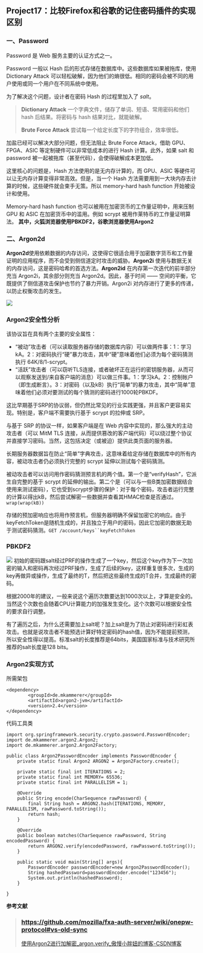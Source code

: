 ## Project17：比较Firefox和谷歌的记住密码插件的实现区别

### **一、Password**

Password 是 Web 服务主要的认证方式之一。

Password 一般以 Hash 后的形式存储在数据库中。这些数据库如果被拖库，使用 Dictionary Attack 可以轻松破解，因为他们的熵很低。相同的密码会被不同的用户使用或同一个用户在不同系统中使用。

为了解决这个问题，设计者在密码 Hash 的过程里加入了 _salt_。

> **Dictionary Attack** 一个字典文件，储存了单词、短语、常用密码和他们 hash 后结果。将密码与 hash 结果对比，就能破解。  
>
> **Brute Force Attack** 尝试每一个给定长度下的字符组合，效率很低。

加盐已经可以解决大部分问题，但无法阻止 Brute Force Attack，借助 GPU、FPGA、ASIC 等定制硬件可以非常低成本的进行 Hash 计算。此外，如果 salt 和 password 被一起被拖库（甚至代码），会使得破解成本更加低。

这里核心的问题是，Hash 方法使用的是无内存计算的，而 GPU、ASIC 等硬件可以让无内存计算变得非常高效。但是，当一个 Hash 方法需要用到一大块内存去计算的时候，这些硬件就会束手无策。所以 memory-hard hash function 开始被设计和使用。

Memory-hard hash function 也可以被用在加密货币的工作量证明中，用来压制 GPU 和 ASIC 在加密货币中的滥用。例如 scrypt 被用作莱特币的工作量证明算法。
**其中，火狐浏览器使用PBKDF2，谷歌浏览器使用Argon2**

### 二、Argon2d


**Argon2d**使用依赖数据的内存访问，这使得它很适合用于加密数字货币和工作量证明的应用程序，而不会受到侧信道定时攻击的威胁。**Argon2i** 使用与数据无关的内存访问，这是密码哈希的首选方法。**Argon2id** 在内存第一次迭代的前半部分充当 Argon2i，其余部分则充当 Argon2d。因此，基于时间 —— 空间的平衡，它既提供了侧信道攻击保护也节约了暴力开销。Argon2i 对内存进行了更多的传递，以防止权衡攻击的发生。


![](https://pic3.zhimg.com/80/v2-d16b45f9257a86b0df7cad880cde778a_1440w.webp)


### Argon2安全性分析

该协议旨在具有两个主要的安全属性：

-   “被动”攻击者（可以读取服务器存储的数据库内容）可以做两件事：1：学习kA。2：对密码执行“硬”暴力攻击，其中“硬”意味着他们必须为每个密码猜测执行 64K/8/1-scrypt。
-   “活跃”攻击者（可以窃听TLS连接，或者破坏正在运行的密钥服务器，从而可以观察发送到/来自客户端的消息）可以做三件事。1：学习kA。2：控制帐户（即生成断言）。3：对密码（以及kB）执行“简单”的暴力攻击，其中“简单”意味着他们必须对要测试的每个猜测的密码进行1000轮PBKDF。

这比早期基于SRP的协议弱，但仍然比常见的行业实践更强，并且客户更容易实现。特别是，客户端不需要执行基于 scrypt 的拉伸或 SRP。

与基于 SRP 的协议一样，如果客户端是在 Web 内容中实现的，那么强大的主动攻击者（可以 MitM TLS 连接，从而提供篡改的客户端代码）可以绕过整个协议并直接学习密码。当然，这包括决定（或被迫）提供此类页面的服务器。

长期服务器数据旨在防止“简单”字典攻击，这意味着给定存储在数据库中的所有内容，被动攻击者仍必须执行完整的 scrypt 延伸以测试每个密码猜测。

被动攻击者可以访问用作密码猜测预言机的两个值。第一个是“verifyHash”，它派生自完整的基于 scrypt 的延伸的输出。第二个是（可以与一些B类加密数据结合使用来测试密码），它也受到scrypt步骤的保护：对于每个密码，攻击者运行完整的计算以得出kB，然后尝试解密一些数据并查看其HMAC检查是否通过。`wrap(wrap(kB))`

存储的预加密响应也将用作预言机，但服务器明确不保留加密它的响应。由于keyFetchToken是随机生成的，并且独立于用户的密码，因此它加密的数据无助于测试密码猜测。`GET /account/keys``keyFetchToken`

### PBKDF2
![](https://github.com/mozilla/fxa-auth-server/wiki/images/onepw-create.png)
初始的密码跟salt经过PRF的操作生成了一个key，然后这个key作为下一次加密的输入和密码再次经过PRF操作，生成了后续的key，这样重复很多次，生成的key再做异或操作，生成了最终的T，然后把这些最终生成的T合并，生成最终的密码。

根据2000年的建议，一般来说这个遍历次数要达到1000次以上，才算是安全的。当然这个次数也会随着CPU计算能力的加强发生变化。这个次数可以根据安全性的要求自行调整。

有了遍历之后，为什么还需要加上salt呢？加上salt是为了防止对密码进行彩虹表攻击。也就是说攻击者不能预选计算好特定密码的hash值，因为不能提前预测，所以安全性得以提高。标准salt的长度推荐是64bits，美国国家标准与技术研究所推荐的salt长度是128 bits。
### Argon2实现方式

所需架包

```
<dependency>
		<groupId>de.mkammerer</groupId>
		<artifactId>argon2-jvm</artifactId>
		<version>2.4</version>
</dependency>
```

代码工具类

```
import org.springframework.security.crypto.password.PasswordEncoder;
import de.mkammerer.argon2.Argon2;
import de.mkammerer.argon2.Argon2Factory;

public class Argon2PasswordEncoder implements PasswordEncoder {
    private static final Argon2 ARGON2 = Argon2Factory.create();

    private static final int ITERATIONS = 2;
    private static final int MEMORY= 65536;
    private static final int PARALLELISM = 1;

    @Override
    public String encode(CharSequence rawPassword) {
        final String hash = ARGON2.hash(ITERATIONS, MEMORY, PARALLELISM, rawPassword.toString());
        return hash;
    }

    @Override
    public boolean matches(CharSequence rawPassword, String encodedPassword) {
        return ARGON2.verify(encodedPassword, rawPassword.toString());
    }

    public static void main(String[] args){
        PasswordEncoder passwordEncoder=new Argon2PasswordEncoder();
        String hashedPassword=passwordEncoder.encode("123456");
        System.out.println(hashedPassword);
    }

}
```


**参考文献**
> ### https://github.com/mozilla/fxa-auth-server/wiki/onepw-protocol#vs-old-sync
> [使用Argon2进行加解密_argon.verify_傲慢小胖妞的博客-CSDN博客](https://blog.csdn.net/weixin_42932323/article/details/109984821)